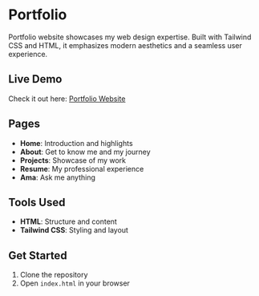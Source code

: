 # Portfolio
  Portfolio website showcases my web design expertise. Built with Tailwind CSS and HTML, it emphasizes modern aesthetics and a seamless user experience.

## Live Demo
Check it out here: [Portfolio Website](https://portfolio-490db.web.app)

## Pages
- **Home**: Introduction and highlights
- **About**: Get to know me and my journey
- **Projects**: Showcase of my work
- **Resume**: My professional experience
- **Ama**: Ask me anything

## Tools Used
- **HTML**: Structure and content
- **Tailwind CSS**: Styling and layout

## Get Started
1. Clone the repository
2. Open `index.html` in your browser

